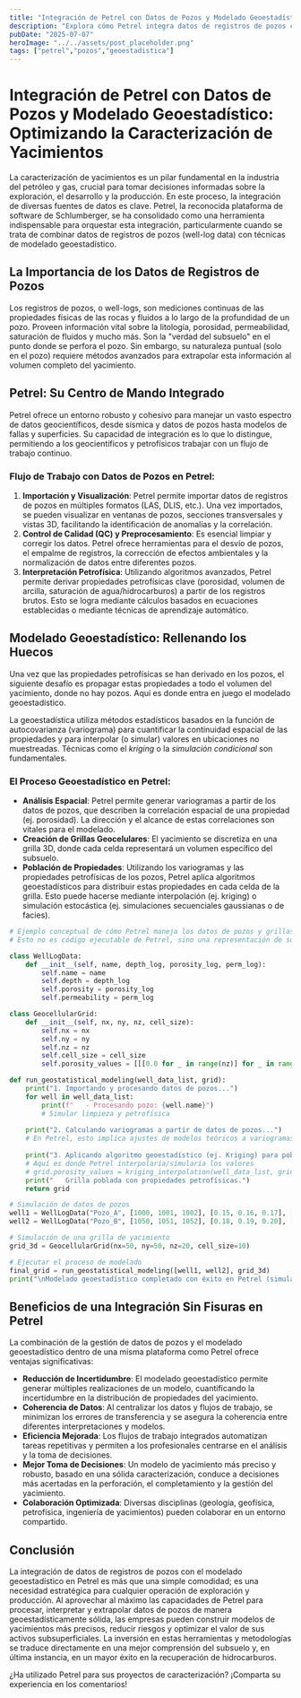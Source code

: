 ```yaml
---
title: "Integración de Petrel con Datos de Pozos y Modelado Geoestadístico: Optimizando la Caracterización de Yacimientos"
description: "Explora cómo Petrel integra datos de registros de pozos con modelado geoestadístico para mejorar la caracterización de yacimientos, reducir la incertidumbre y optimizar la toma de decisiones en la industria del petróleo y gas."
pubDate: "2025-07-07"
heroImage: "../../assets/post_placeholder.png"
tags: ["petrel","pozos","geoestadistica"]
---
```



# Integración de Petrel con Datos de Pozos y Modelado Geoestadístico: Optimizando la Caracterización de Yacimientos

La caracterización de yacimientos es un pilar fundamental en la industria del petróleo y gas, crucial para tomar decisiones informadas sobre la exploración, el desarrollo y la producción. En este proceso, la integración de diversas fuentes de datos es clave. Petrel, la reconocida plataforma de software de Schlumberger, se ha consolidado como una herramienta indispensable para orquestar esta integración, particularmente cuando se trata de combinar datos de registros de pozos (well-log data) con técnicas de modelado geoestadístico.

## La Importancia de los Datos de Registros de Pozos

Los registros de pozos, o well-logs, son mediciones continuas de las propiedades físicas de las rocas y fluidos a lo largo de la profundidad de un pozo. Proveen información vital sobre la litología, porosidad, permeabilidad, saturación de fluidos y mucho más. Son la "verdad del subsuelo" en el punto donde se perfora el pozo. Sin embargo, su naturaleza puntual (solo en el pozo) requiere métodos avanzados para extrapolar esta información al volumen completo del yacimiento.

## Petrel: Su Centro de Mando Integrado

Petrel ofrece un entorno robusto y cohesivo para manejar un vasto espectro de datos geocientíficos, desde sísmica y datos de pozos hasta modelos de fallas y superficies. Su capacidad de integración es lo que lo distingue, permitiendo a los geocientíficos y petrofísicos trabajar con un flujo de trabajo continuo.

### Flujo de Trabajo con Datos de Pozos en Petrel:

1.  **Importación y Visualización**: Petrel permite importar datos de registros de pozos en múltiples formatos (LAS, DLIS, etc.). Una vez importados, se pueden visualizar en ventanas de pozos, secciones transversales y vistas 3D, facilitando la identificación de anomalías y la correlación.
2.  **Control de Calidad (QC) y Preprocesamiento**: Es esencial limpiar y corregir los datos. Petrel ofrece herramientas para el desvío de pozos, el empalme de registros, la corrección de efectos ambientales y la normalización de datos entre diferentes pozos.
3.  **Interpretación Petrofísica**: Utilizando algoritmos avanzados, Petrel permite derivar propiedades petrofísicas clave (porosidad, volumen de arcilla, saturación de agua/hidrocarburos) a partir de los registros brutos. Esto se logra mediante cálculos basados en ecuaciones establecidas o mediante técnicas de aprendizaje automático.

## Modelado Geoestadístico: Rellenando los Huecos

Una vez que las propiedades petrofísicas se han derivado en los pozos, el siguiente desafío es propagar estas propiedades a todo el volumen del yacimiento, donde no hay pozos. Aquí es donde entra en juego el modelado geoestadístico.

La geoestadística utiliza métodos estadísticos basados en la función de autocovarianza (variograma) para cuantificar la continuidad espacial de las propiedades y para interpolar (o simular) valores en ubicaciones no muestreadas. Técnicas como el *kriging* o la *simulación condicional* son fundamentales.

### El Proceso Geoestadístico en Petrel:

*   **Análisis Espacial**: Petrel permite generar variogramas a partir de los datos de pozos, que describen la correlación espacial de una propiedad (ej. porosidad). La dirección y el alcance de estas correlaciones son vitales para el modelado.
*   **Creación de Grillas Geocelulares**: El yacimiento se discretiza en una grilla 3D, donde cada celda representará un volumen específico del subsuelo.
*   **Población de Propiedades**: Utilizando los variogramas y las propiedades petrofísicas de los pozos, Petrel aplica algoritmos geoestadísticos para distribuir estas propiedades en cada celda de la grilla. Esto puede hacerse mediante interpolación (ej. kriging) o simulación estocástica (ej. simulaciones secuenciales gaussianas o de facies).

```python
# Ejemplo conceptual de cómo Petrel maneja los datos de pozos y grillas
# Esto no es código ejecutable de Petrel, sino una representación de su lógica interna.

class WellLogData:
    def __init__(self, name, depth_log, porosity_log, perm_log):
        self.name = name
        self.depth = depth_log
        self.porosity = porosity_log
        self.permeability = perm_log

class GeocellularGrid:
    def __init__(self, nx, ny, nz, cell_size):
        self.nx = nx
        self.ny = ny
        self.nz = nz
        self.cell_size = cell_size
        self.porosity_values = [[[0.0 for _ in range(nz)] for _ in range(ny)] for _ in range(nx)]

def run_geostatistical_modeling(well_data_list, grid):
    print("1. Importando y procesando datos de pozos...")
    for well in well_data_list:
        print(f"   - Procesando pozo: {well.name}")
        # Simular limpieza y petrofísica
    
    print("2. Calculando variogramas a partir de datos de pozos...")
    # En Petrel, esto implica ajustes de modelos teóricos a variogramas experimentales
    
    print("3. Aplicando algoritmo geoestadístico (ej. Kriging) para poblar la grilla...")
    # Aquí es donde Petrel interpolaría/simularía los valores
    # grid.porosity_values = kriging_interpolation(well_data_list, grid)
    print("   Grilla poblada con propiedades petrofísicas.")
    return grid

# Simulación de datos de pozos
well1 = WellLogData("Pozo_A", [1000, 1001, 1002], [0.15, 0.16, 0.17], [100, 110, 120])
well2 = WellLogData("Pozo_B", [1050, 1051, 1052], [0.18, 0.19, 0.20], [150, 160, 170])

# Simulación de una grilla de yacimiento
grid_3d = GeocellularGrid(nx=50, ny=50, nz=20, cell_size=10)

# Ejecutar el proceso de modelado
final_grid = run_geostatistical_modeling([well1, well2], grid_3d)
print("\nModelado geoestadístico completado con éxito en Petrel (simulado).")
```

## Beneficios de una Integración Sin Fisuras en Petrel

La combinación de la gestión de datos de pozos y el modelado geoestadístico dentro de una misma plataforma como Petrel ofrece ventajas significativas:

*   **Reducción de Incertidumbre**: El modelado geoestadístico permite generar múltiples realizaciones de un modelo, cuantificando la incertidumbre en la distribución de propiedades del yacimiento.
*   **Coherencia de Datos**: Al centralizar los datos y flujos de trabajo, se minimizan los errores de transferencia y se asegura la coherencia entre diferentes interpretaciones y modelos.
*   **Eficiencia Mejorada**: Los flujos de trabajo integrados automatizan tareas repetitivas y permiten a los profesionales centrarse en el análisis y la toma de decisiones.
*   **Mejor Toma de Decisiones**: Un modelo de yacimiento más preciso y robusto, basado en una sólida caracterización, conduce a decisiones más acertadas en la perforación, el completamiento y la gestión del yacimiento.
*   **Colaboración Optimizada**: Diversas disciplinas (geología, geofísica, petrofísica, ingeniería de yacimientos) pueden colaborar en un entorno compartido.

## Conclusión

La integración de datos de registros de pozos con el modelado geoestadístico en Petrel es más que una simple comodidad; es una necesidad estratégica para cualquier operación de exploración y producción. Al aprovechar al máximo las capacidades de Petrel para procesar, interpretar y extrapolar datos de pozos de manera geoestadísticamente sólida, las empresas pueden construir modelos de yacimientos más precisos, reducir riesgos y optimizar el valor de sus activos subsuperficiales. La inversión en estas herramientas y metodologías se traduce directamente en una mejor comprensión del subsuelo y, en última instancia, en un mayor éxito en la recuperación de hidrocarburos.

¿Ha utilizado Petrel para sus proyectos de caracterización? ¡Comparta su experiencia en los comentarios!
